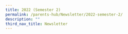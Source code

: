 ```yaml
---
title: 2022 (Semester 2)
permalink: /parents-hub/Newsletter/2022-semester-2/
description: ""
third_nav_title: Newsletter
---
```

